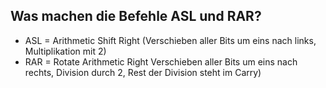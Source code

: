 ## Was machen die Befehle ASL und RAR?
* ASL = Arithmetic Shift Right (Verschieben aller Bits um eins nach links, Multiplikation mit 2)
* RAR = Rotate Arithmetic Right Verschieben aller Bits um eins nach rechts, Division durch 2, Rest der Division steht im Carry)
